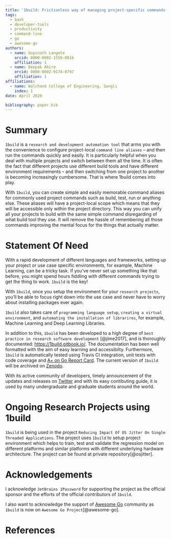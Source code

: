 ```yaml
---
title: '1build: Frictionless way of managing project-specific commands'
tags:
  - bash
  - developer-tools
  - productivity
  - command-line
  - go
  - awesome-go
authors:
  - name: Gopinath Langote
    orcid: 0000-0002-1558-0816
    affiliation: 1
  - name: Deepak Ahire
    orcid: 0000-0002-9174-0797
    affiliation: 1
affiliations:
  - name: Walchand College of Engineering, Sangli
    index: 1
date: April 2020

bibliography: paper.bib
---
```


# Summary

`1build` is a `research and development automation tool` that arms you with the convenience to configure project-local `command line aliases` – and then run the commands quickly and easily. It is particularly helpful when you deal with multiple projects and switch between them all the time. It is often the fact that different projects use different build tools and have different environment requirements – and then switching from one project to another is becoming increasingly cumbersome. That is where 1build comes into play.

With `1build`, you can create simple and easily memorable command aliases for commonly used project commands such as build, test, run or anything else. These aliases will have a project-local scope which means that they will be accessible only within the project directory. This way you can unify all your projects to build with the same simple command disregarding of what build tool they use. It will remove the hassle of remembering all those commands improving the mental focus for the things that actually matter.

# Statement Of Need

With a rapid development of different languages and frameworks, setting up your project or use case specific environments,  for example,  Machine Learning, can be a tricky task. If you’ve never set up something like that before, you might spend hours fiddling with different commands trying to get the thing to work. `1build` is the key! 

With `1build`, once you setup the environment for your `research projects`, you’ll be able to focus right down into the use case and never have to worry about installing packages ever again.

`1build` also takes care of `programming language setup`, `creating a virtual environment`, and `automating the installation of librarires`, for example, Machine Learning and Deep Learning Libraries. 
  
In addition to this, `1build` has been developed to a high degree of `best practice in research software development` [@jime2017], and is thoroughly documented: https://1build.gitbook.io/. The documentation has been well formatted with the aim of easy learning and accessibilty. Furthermore, `1build` is automatically tested using Travis CI integration, unit tests with code coverage and [A+ on Go Report Card](https://goreportcard.com/report/github.com/gopinath-langote/1build). The current version of `1build` will be archived on [Zenodo](https://zenodo.org).

With its active community of developers, timely announcement of the updates and releases on [Twitter](https://twitter.com/GopinathLangote) and with its easy contibuting guide,  it is used by many undergraduate and graduate students around the world.

# Ongoing Research Projects using 1build

`1build` is being used in the project `Reducing Impact Of OS Jitter On Single Threaded Applications`. The project uses `1build` to setup project environment which helps to train, test and validate the regression model on different platforms and similar platforms with different underlying hardware architecture. The project can be found at private repository[@osjitter].

# Acknowledgements

I acknowledge `JetBrains 1Password` for supporting the project as the official sponsor and the efforts of the official contributors of `1build`.

I also want to acknowledge the support of [Awesome Go](https://awesome-go.com) community as `1build` is now on `Awesome Go Project`[@awesome-go].

# References
